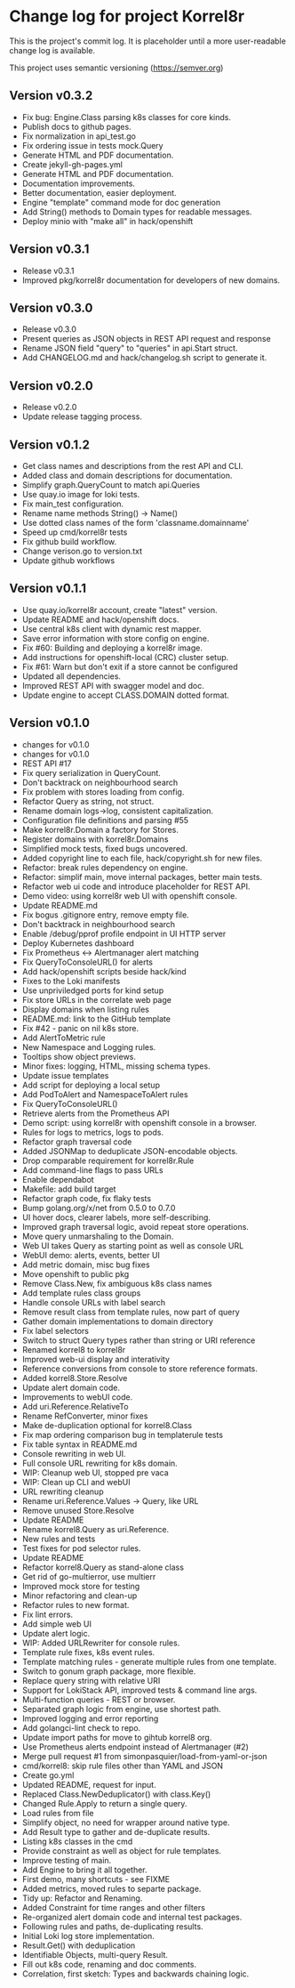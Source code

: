# Change log for project Korrel8r

This is the project's commit log. It is placeholder until a more user-readable change log is available.

This project uses semantic versioning (https://semver.org)

## Version v0.3.2

- Fix bug: Engine.Class parsing k8s classes for core kinds.
- Publish docs to github pages.
- Fix normalization in api_test.go
- Fix ordering issue in tests mock.Query
- Generate HTML and PDF documentation.
- Create jekyll-gh-pages.yml
- Generate HTML and PDF documentation.
- Documentation improvements.
- Better documentation, easier deployment.
- Engine "template" command mode for doc generation
- Add String() methods to Domain types for readable messages.
- Deploy minio with "make all" in hack/openshift

## Version v0.3.1

- Release v0.3.1
- Improved pkg/korrel8r documentation for developers of new domains.

## Version v0.3.0

- Release v0.3.0
- Present queries as JSON objects in REST API request and response
- Rename JSON field "query" to "queries" in api.Start struct.
- Add CHANGELOG.md and hack/changelog.sh script to generate it.

## Version v0.2.0

- Release v0.2.0
- Update release tagging process.

## Version v0.1.2

- Get class names and descriptions from the rest API and CLI.
- Added class and domain descriptions for documentation.
- Simplify graph.QueryCount to match api.Queries
- Use quay.io image for loki tests.
- Fix main_test configuration.
- Rename name methods String() -> Name()
- Use dotted class names of the form 'classname.domainname'
- Speed up cmd/korrel8r tests
- Fix github build workflow.
- Change verison.go to version.txt
- Update github workflows

## Version v0.1.1

- Use quay.io/korrel8r account, create "latest" version.
- Update README and hack/openshift docs.
- Use central k8s client with dynamic rest mapper.
- Save error information with store config on engine.
- Fix #60: Building and deploying a korrel8r image.
- Add instructions for openshift-local (CRC) cluster setup.
- Fix #61: Warn but don't exit if a store cannot be configured
- Updated all dependencies.
- Improved REST API with swagger model and doc.
- Update engine to accept CLASS.DOMAIN dotted format.

## Version v0.1.0

- changes for v0.1.0
- changes for v0.1.0
- REST API #17
- Fix query serialization in QueryCount.
- Don't backtrack on neighbourhood search
- Fix problem with stores loading from config.
- Refactor Query as string, not struct.
- Rename domain logs->log, consistent capitalization.
- Configuration file definitions and parsing #55
- Make korrel8r.Domain a factory for Stores.
- Register domains with korrel8r.Domains
- Simplified mock tests, fixed bugs uncovered.
- Added copyright line to each file, hack/copyright.sh for new files.
- Refactor: break rules dependency on engine.
- Refactor: simplif main, move internal packages, better main tests.
- Refactor web ui code and introduce placeholder for REST API.
- Demo video: using korrel8r web UI with openshift console.
- Update README.md
- Fix bogus .gitignore entry, remove empty file.
- Don't backtrack in neighbourhood search
- Enable /debug/pprof profile endpoint in UI HTTP server
- Deploy Kubernetes dashboard
- Fix Prometheus <-> Alertmanager alert matching
- Fix QueryToConsoleURL() for alerts
- Add hack/openshift scripts beside hack/kind
- Fixes to the Loki manifests
- Use unpriviledged ports for kind setup
- Fix store URLs in the correlate web page
- Display domains when listing rules
- README.md: link to the GitHub template
- Fix #42 - panic on nil k8s store.
- Add AlertToMetric rule
- New Namespace and Logging rules.
- Tooltips show object previews.
- Minor fixes: logging, HTML, missing schema types.
- Update issue templates
- Add script for deploying a local setup
- Add PodToAlert and NamespaceToAlert rules
- Fix QueryToConsoleURL()
- Retrieve alerts from the Prometheus API
- Demo script: using korrel8r with openshift console in a browser.
- Rules for logs to metrics, logs to pods.
- Refactor graph traversal code
- Added JSONMap to deduplicate JSON-encodable objects.
- Drop comparable requirement for korrel8r.Rule
- Add command-line flags to pass URLs
- Enable dependabot
- Makefile: add build target
- Refactor graph code, fix flaky tests
- Bump golang.org/x/net from 0.5.0 to 0.7.0
- UI hover docs, clearer labels, more self-describing.
- Improved graph traversal logic, avoid repeat store operations.
- Move query unmarshaling to the Domain.
- Web UI takes Query as starting point as well as console URL
- WebUI demo: alerts, events, better UI
- Add metric domain, misc bug fixes
- Move openshift to public pkg
- Remove Class.New, fix ambiguous k8s class names
- Add template rules class groups
- Handle console URLs with label search
- Remove result class from template rules, now part of query
- Gather domain implementations to domain directory
- Fix label selectors
- Switch to struct Query types rather than string or URI reference
- Renamed korrel8 to korrel8r
- Improved web-ui display and interativity
- Reference conversions from console to store reference formats.
- Added korrel8.Store.Resolve
- Update alert domain code.
- Improvements to webUI code.
- Add uri.Reference.RelativeTo
- Rename RefConverter, minor fixes
- Make de-duplication optional for korrel8.Class
- Fix map ordering comparison bug in templaterule tests
- Fix table syntax in README.md
- Console rewriting in web UI.
- Full console URL rewriting for k8s domain.
- WIP: Cleanup web UI, stopped pre vaca
- WIP: Clean up CLI and webUI
- URL rewriting cleanup
- Rename uri.Reference.Values -> Query, like URL
- Remove unused Store.Resolve
- Update README
- Rename korrel8.Query as uri.Reference.
- New rules and tests
- Test fixes for pod selector rules.
- Update README
- Refactor korrel8.Query as stand-alone class
- Get rid of go-multierror, use multierr
- Improved mock store for testing
- Minor refactoring and clean-up
- Refactor rules to new format.
- Fix lint errors.
- Add simple web UI
- Update alert logic.
- WIP: Added URLRewriter for console rules.
- Template rule fixes, k8s event rules.
- Template matching rules - generate multiple rules from one template.
- Switch to gonum graph package, more flexible.
- Replace query string with relative URI
- Support for LokiStack API, improved tests & command line args.
- Multi-function queries - REST or browser.
- Separated graph logic from engine, use shortest path.
- Improved logging and error reporting
- Add golangci-lint check to repo.
- Update import paths for move to gihtub korrel8 org.
- Use Prometheus alerts endpoint instead of Alertmanager (#2)
- Merge pull request #1 from simonpasquier/load-from-yaml-or-json
- cmd/korrel8: skip rule files other than YAML and JSON
- Create go.yml
- Updated README, request for input.
- Replaced Class.NewDeduplicator() with class.Key()
- Changed Rule.Apply to return a single query.
- Load rules from file
- Simplify object, no need for wrapper around native type.
- Add Result type to gather and de-duplicate results.
- Listing k8s classes in the cmd
- Provide constraint as well as object for rule templates.
- Improve testing of main.
- Add Engine to bring it all together.
- First demo, many shortcuts - see FIXME
- Added metrics, moved rules to separte package.
- Tidy up: Refactor and Renaming.
- Added Constraint for time ranges and other filters
- Re-organized alert domain code and internal test packages.
- Following rules and paths, de-duplicating results.
- Initial Loki log store implementation.
- Result.Get() with deduplication
- Identifiable Objects, multi-query Result.
- Fill out k8s code, renaming and doc comments.
- Correlation, first sketch: Types and backwards chaining logic.

